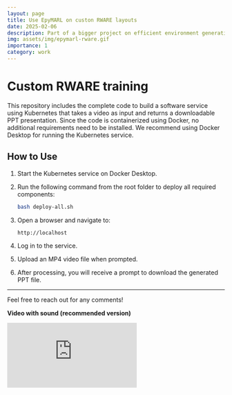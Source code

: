```yaml
---
layout: page
title: Use EpyMARL on custon RWARE layouts
date: 2025-02-06
description: Part of a bigger project on efficient environment generation
img: assets/img/epymarl-rware.gif
importance: 1
category: work
---
```


# Custom RWARE training

This repository includes the complete code to build a software service using Kubernetes that takes a video as input and returns a downloadable PPT presentation. Since the code is containerized using Docker, no additional requirements need to be installed. We recommend using Docker Desktop for running the Kubernetes service.

## How to Use

1. Start the Kubernetes service on Docker Desktop.
2. Run the following command from the root folder to deploy all required components:

    ```bash
    bash deploy-all.sh
    ```

3. Open a browser and navigate to:

    ```
    http://localhost
    ```

4. Log in to the service.
5. Upload an MP4 video file when prompted.
6. After processing, you will receive a prompt to download the generated PPT file.

---

Feel free to reach out for any comments!

**Video with sound (recommended version)**

<div class="video-container">
    <iframe src="https://www.youtube.com/watch?v=hMuxLK65RBs" title="YouTube video player" frameborder="0" allow="accelerometer; autoplay; clipboard-write; encrypted-media; gyroscope; picture-in-picture" allowfullscreen></iframe>
</div>
<br />

<br /><br />

